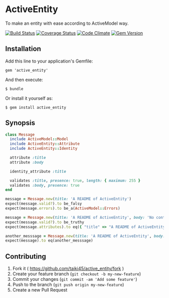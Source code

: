 # ActiveEntity

To make an entity with ease according to ActiveModel way.

[![Build Status](https://travis-ci.org/taiki45/active_entity.svg?branch=master)](https://travis-ci.org/taiki45/active_entity) [![Coverage Status](https://coveralls.io/repos/taiki45/active_entity/badge.svg)](https://coveralls.io/r/taiki45/active_entity) [![Code Climate](https://codeclimate.com/github/taiki45/active_entity/badges/gpa.svg)](https://codeclimate.com/github/taiki45/active_entity) [![Gem Version](https://badge.fury.io/rb/active_entity.svg)](http://badge.fury.io/rb/active_entity)

## Installation

Add this line to your application's Gemfile:

```
gem 'active_entity'
```

And then execute:

    $ bundle

Or install it yourself as:

    $ gem install active_entity

## Synopsis

```ruby
class Message
  include ActiveModel::Model
  include ActiveEntity::Attribute
  include ActiveEntity::Identity

  attribute :title
  attribute :body

  identity_attribute :title

  validates :title, presence: true, length: { maximum: 255 }
  validates :body, presence: true
end

message = Message.new(title: 'A README of ActiveEntity')
expect(message.valid?).to be_falsy
expect(message.errors).to be_a(ActiveModel::Errors)

message = Message.new(title: 'A README of ActiveEntity', body: 'No contents!')
expect(message.valid?).to be_truthy
expect(message.attributes).to eq({ "title" => "A README of ActiveEntity", "body" => "No contents!" })

another_messsage = Message.new(title: 'A README of ActiveEntity', body: '')
expect(message).to eq(another_messsage)
```

## Contributing

1. Fork it ( https://github.com/taiki45/active_entity/fork )
2. Create your feature branch (`git checkout -b my-new-feature`)
3. Commit your changes (`git commit -am 'Add some feature'`)
4. Push to the branch (`git push origin my-new-feature`)
5. Create a new Pull Request
